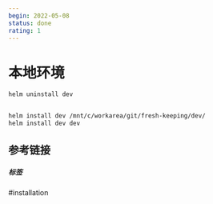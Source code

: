 ```yaml
---
begin: 2022-05-08
status: done
rating: 1
---
```


# 本地环境

```bash
helm uninstall dev


helm install dev /mnt/c/workarea/git/fresh-keeping/dev/
helm install dev dev

```


## 参考链接


##### 标签
#installation

